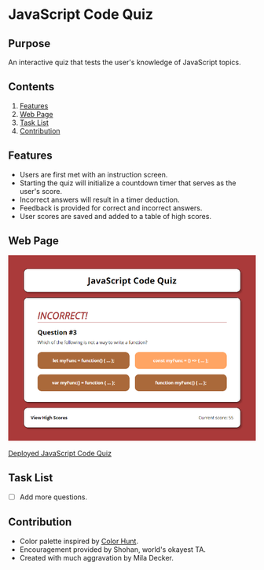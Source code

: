 # JavaScript Code Quiz

## Purpose
An interactive quiz that tests the user's knowledge of JavaScript topics.

## Contents
1. [Features](#features)
2. [Web Page](#web-page)
3. [Task List](#task-list)
4. [Contribution](#contribution)

## Features
* Users are first met with an instruction screen.
* Starting the quiz will initialize a countdown timer that serves as the user's score.
* Incorrect answers will result in a timer deduction.
* Feedback is provided for correct and incorrect answers.
* User scores are saved and added to a table of high scores.

## Web Page
![Code Quiz](./assets/images/screenshot.png)

[Deployed JavaScript Code Quiz](https://deckiedevs.github.io/code-quiz/)

## Task List
- [ ] Add more questions.

## Contribution
* Color palette inspired by [Color Hunt](https://colorhunt.co/).
* Encouragement provided by Shohan, world's okayest TA.
* Created with much aggravation by Mila Decker.